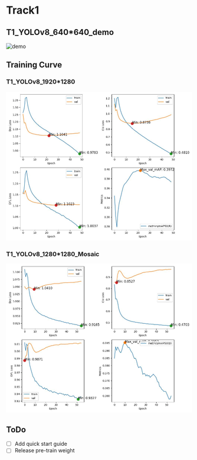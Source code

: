 # Track1

## T1_YOLOv8_640*640_demo
![demo](../demo_pic_and_video/T1_demo_epoch_20.gif)

## Training Curve

### T1_YOLOv8_1920*1280
![demo](../demo_pic_and_video/curve_1920_1280.jpg)

### T1_YOLOv8_1280*1280_Mosaic
![demo](../demo_pic_and_video/curve_1280_1280.jpg)

## ToDo

- [ ] Add quick start guide
- [ ] Release pre-train weight